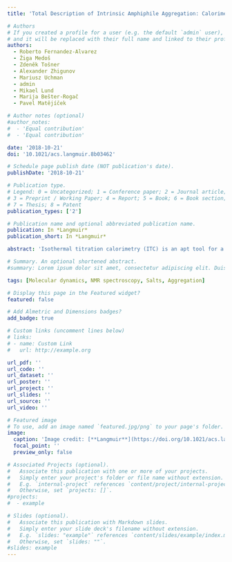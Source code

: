 ```yaml
---
title: 'Total Description of Intrinsic Amphiphile Aggregation: Calorimetry Study and Molecular Probing'

# Authors
# If you created a profile for a user (e.g. the default `admin` user), write the username (folder name) here
# and it will be replaced with their full name and linked to their profile.
authors:
  - Roberto Fernandez-Alvarez
  - Žiga Medoš
  - Zdeněk Tošner
  - Alexander Zhigunov
  - Mariusz Uchman
  - admin
  - Mikael Lund
  - Marija Bešter-Rogač
  - Pavel Matějíček

# Author notes (optional)
#author_notes:
#  - 'Equal contribution'
#  - 'Equal contribution'

date: '2018-10-21'
doi: '10.1021/acs.langmuir.8b03462'

# Schedule page publish date (NOT publication's date).
publishDate: '2018-10-21'

# Publication type.
# Legend: 0 = Uncategorized; 1 = Conference paper; 2 = Journal article;
# 3 = Preprint / Working Paper; 4 = Report; 5 = Book; 6 = Book section;
# 7 = Thesis; 8 = Patent
publication_types: ['2']

# Publication name and optional abbreviated publication name.
publication: In *Langmuir*
publication_short: In *Langmuir*

abstract: 'Isothermal titration calorimetry (ITC) is an apt tool for a total thermodynamic description of self-assembly of atypical amphiphiles such as anionic boron cluster compounds (COSAN) in water. Global fitting of ITC enthalpograms reveals remarkable features that differentiate COSAN from classical amphiphiles: (i) strong enthalpy and weak entropy contribution to the free energy of aggregation, (ii) low degree of counterion binding, and (iii) very low aggregation number, leading to deviations from the ideal closed association model. The counterion condensation obtained from the thermodynamic model was compared with the results of 7Li DOSY NMR of Li[COSAN] micelles, which allows direct tracking of Li cations. The basic thermodynamic study of COSAN alkaline salt aggregation was complemented by NMR and ITC experiments in dilute Li/NaCl and acetonitrile aqueous solutions of COSAN. The strong affinity of acetonitrile molecules to COSAN clusters was microscopically investigated by all-atomic molecular dynamics simulations. The impact of ionic strength on COSAN self-assembling was comparable to the behavior of classical amphiphiles, whereas even a small amount of acetonitrile cosolvent has a pronounced nonclassical character of COSAN aggregation. It demonstrates that large self-assembling changes are triggered by traces of organic solvents.'

# Summary. An optional shortened abstract.
#summary: Lorem ipsum dolor sit amet, consectetur adipiscing elit. Duis posuere tellus ac convallis placerat. Proin tincidunt magna sed ex sollicitudin condimentum.

tags: [Molecular dynamics, NMR spectroscopy, Salts, Aggregation]

# Display this page in the Featured widget?
featured: false

# Add Almetric and Dimensions badges?
add_badge: true

# Custom links (uncomment lines below)
# links:
# - name: Custom Link
#   url: http://example.org

url_pdf: ''
url_code: ''
url_dataset: ''
url_poster: ''
url_project: ''
url_slides: ''
url_source: ''
url_video: ''

# Featured image
# To use, add an image named `featured.jpg/png` to your page's folder.
image:
  caption: 'Image credit: [**Langmuir**](https://doi.org/10.1021/acs.langmuir.8b03462)'
  focal_point: ''
  preview_only: false

# Associated Projects (optional).
#   Associate this publication with one or more of your projects.
#   Simply enter your project's folder or file name without extension.
#   E.g. `internal-project` references `content/project/internal-project/index.md`.
#   Otherwise, set `projects: []`.
#projects:
#  - example

# Slides (optional).
#   Associate this publication with Markdown slides.
#   Simply enter your slide deck's filename without extension.
#   E.g. `slides: "example"` references `content/slides/example/index.md`.
#   Otherwise, set `slides: ""`.
#slides: example
---
```


